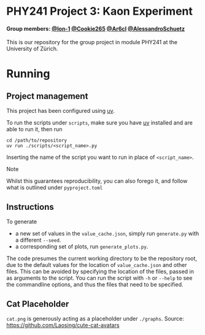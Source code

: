 # PHY241 Project 3: Kaon Experiment

#### Group members: [@Ion-1](https://github.com/Ion-1) [@Cookie265](https://github.com/Cookie265) [@Ar6cI](https://github.com/Ar6cI) [@AlessandroSchuetz](https://github.com/AlessandroSchuetz)

This is our repository for the group project in module PHY241 at the University of Zürich.

# Running

## Project management

This project has been configured using [uv](https://github.com/astral-sh/uv).

To run the scripts under `scripts`, make sure you have 
[uv](https://github.com/astral-sh/uv?tab=readme-ov-file#installation) 
installed and are able to run it, then run
```
cd /path/to/repository
uv run ./scripts/<script_name>.py
```
Inserting the name of the script you want to run in place of `<script_name>`.

> [!NOTE]
> Whilst this guarantees reproducibility, you can also forego it, 
> and follow what is outlined under `pyproject.toml`

## Instructions
To generate
 - a new set of values in the `value_cache.json`, simply run `generate.py` with a different `--seed`.
 - a corresponding set of plots, run `generate_plots.py`.

The code presumes the current working directory to be the repository root, due to the default
values for the location of `value_cache.json` and other files. This can be avoided by specifying
the location of the files, passed in as arguments to the script. You can run the script with
`-h` or `--help` to see the commandline options, and thus the files that need to be specified.

## Cat Placeholder
`cat.png` is generously acting as a placeholder under `./graphs`. Source:
https://github.com/Laosing/cute-cat-avatars
